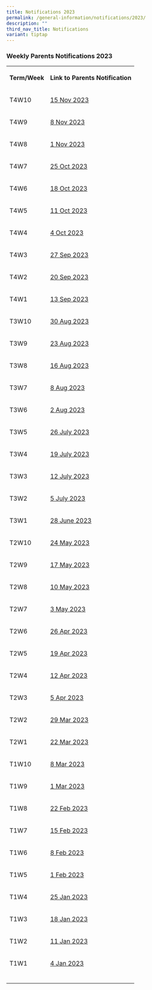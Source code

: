```yaml
---
title: Notifications 2023
permalink: /general-information/notifications/2023/
description: ""
third_nav_title: Notifications
variant: tiptap
---
```

<h3><strong>Weekly Parents Notifications 2023</strong></h3>
<table style="minWidth: 50px">
<colgroup>
<col>
<col>
</colgroup>
<tbody>
<tr>
<th rowspan="1" colspan="1">
<p>Term/Week</p>
</th>
<th rowspan="1" colspan="1">
<p>Link to Parents Notification</p>
</th>
</tr>
<tr>
<td rowspan="1" colspan="1">
<p>T4W10</p>
</td>
<td rowspan="1" colspan="1">
<p><a href="/files/Notifications/2023/T4W10_Parents_Notification__15_Nov_2023_.pdf" rel="noopener noreferrer nofollow" target="_blank">15 Nov 2023</a>
</p>
</td>
</tr>
<tr>
<td rowspan="1" colspan="1">
<p>T4W9</p>
</td>
<td rowspan="1" colspan="1">
<p><a href="/files/Notifications/2023/t4w9%20parents%20notification%20(8%20nov%202023).pdf" rel="noopener noreferrer nofollow" target="_blank">8 Nov 2023</a>
</p>
</td>
</tr>
<tr>
<td rowspan="1" colspan="1">
<p>T4W8</p>
</td>
<td rowspan="1" colspan="1">
<p><a href="/files/Notifications/2023/t4w8%20parents%20notification%20(1%20nov%202023).pdf" rel="noopener noreferrer nofollow" target="_blank">1 Nov 2023</a>
</p>
</td>
</tr>
<tr>
<td rowspan="1" colspan="1">
<p>T4W7</p>
</td>
<td rowspan="1" colspan="1">
<p><a href="/files/Notifications/2023/t4w7%20parents%20notification%20(25%20oct%202023).pdf" rel="noopener noreferrer nofollow" target="_blank">25 Oct 2023</a>
</p>
</td>
</tr>
<tr>
<td rowspan="1" colspan="1">
<p>T4W6</p>
</td>
<td rowspan="1" colspan="1">
<p><a href="/files/Notifications/2023/t4w6%20parents%20notification%20(18%20oct%202023).pdf" rel="noopener noreferrer nofollow" target="_blank">18 Oct 2023</a>
</p>
</td>
</tr>
<tr>
<td rowspan="1" colspan="1">
<p>T4W5</p>
</td>
<td rowspan="1" colspan="1">
<p><a href="/files/Notifications/2023/t4w5%20parents%20notification%20(11%20oct%202023).pdf" rel="noopener noreferrer nofollow" target="_blank">11 Oct 2023</a>
</p>
</td>
</tr>
<tr>
<td rowspan="1" colspan="1">
<p>T4W4</p>
</td>
<td rowspan="1" colspan="1">
<p><a href="/files/Notifications/2023/t4w4%20parents%20notification%20(4%20oct%202023).pdf" rel="noopener noreferrer nofollow" target="_blank">4 Oct 2023</a>
</p>
</td>
</tr>
<tr>
<td rowspan="1" colspan="1">
<p>T4W3</p>
</td>
<td rowspan="1" colspan="1">
<p><a href="/files/Notifications/2023/t4w3%20parents%20notification%20(27%20sep%202023).pdf" rel="noopener noreferrer nofollow" target="_blank">27 Sep 2023</a>
</p>
</td>
</tr>
<tr>
<td rowspan="1" colspan="1">
<p>T4W2</p>
</td>
<td rowspan="1" colspan="1">
<p><a href="/files/Notifications/2023/t4w2%20parents%20notification%20(20%20sep%202023).pdf" rel="noopener noreferrer nofollow" target="_blank">20 Sep 2023</a>
</p>
</td>
</tr>
<tr>
<td rowspan="1" colspan="1">
<p>T4W1</p>
</td>
<td rowspan="1" colspan="1">
<p><a href="/files/Notifications/2023/t4w1%20parents%20notification%20(13%20sep%202023).pdf" rel="noopener noreferrer nofollow" target="_blank">13 Sep 2023</a>
</p>
</td>
</tr>
<tr>
<td rowspan="1" colspan="1">
<p>T3W10</p>
</td>
<td rowspan="1" colspan="1">
<p><a href="/files/Notifications/2023/t3w10%20parents%20notification%20(30%20aug%202023).pdf" rel="noopener noreferrer nofollow" target="_blank">30 Aug 2023</a>
</p>
</td>
</tr>
<tr>
<td rowspan="1" colspan="1">
<p>T3W9</p>
</td>
<td rowspan="1" colspan="1">
<p><a href="/files/Notifications/2023/t3w9%20parents%20notification%20(23%20aug%202023).pdf" rel="noopener noreferrer nofollow" target="_blank">23 Aug 2023</a>
</p>
</td>
</tr>
<tr>
<td rowspan="1" colspan="1">
<p>T3W8</p>
</td>
<td rowspan="1" colspan="1">
<p><a href="/files/Notifications/2023/t3w8%20parents%20notification%20(16%20aug%202023).pdf" rel="noopener noreferrer nofollow" target="_blank">16 Aug 2023</a>
</p>
</td>
</tr>
<tr>
<td rowspan="1" colspan="1">
<p>T3W7</p>
</td>
<td rowspan="1" colspan="1">
<p><a href="/files/Notifications/2023/t3w7%20parents%20notification%20(8%20aug%202023).pdf" rel="noopener noreferrer nofollow" target="_blank">8 Aug 2023</a>
</p>
</td>
</tr>
<tr>
<td rowspan="1" colspan="1">
<p>T3W6</p>
</td>
<td rowspan="1" colspan="1">
<p><a href="/files/Notifications/2023/t3w6%20parents%20notification%20(2%20aug%202023).pdf" rel="noopener noreferrer nofollow" target="_blank">2 Aug 2023</a>
</p>
</td>
</tr>
<tr>
<td rowspan="1" colspan="1">
<p>T3W5</p>
</td>
<td rowspan="1" colspan="1">
<p><a href="/files/Notifications/2023/t3w5%20parents%20notification%20(26%20jul%202023).pdf" rel="noopener noreferrer nofollow" target="_blank">26 July 2023</a>
</p>
</td>
</tr>
<tr>
<td rowspan="1" colspan="1">
<p>T3W4</p>
</td>
<td rowspan="1" colspan="1">
<p><a href="/files/Notifications/2023/t3w4%20parents%20notification%20(19%20jul%202023).pdf" rel="noopener noreferrer nofollow" target="_blank">19 July 2023</a>
</p>
</td>
</tr>
<tr>
<td rowspan="1" colspan="1">
<p>T3W3</p>
</td>
<td rowspan="1" colspan="1">
<p><a href="/files/Notifications/2023/t3w3%20parents%20notification%20(12%20jul%202023).pdf" rel="noopener noreferrer nofollow" target="_blank">12 July 2023</a>
</p>
</td>
</tr>
<tr>
<td rowspan="1" colspan="1">
<p>T3W2</p>
</td>
<td rowspan="1" colspan="1">
<p><a href="/files/Notifications/2023/t3w2%20parents%20notification%20(5%20jul%202023).pdf" rel="noopener noreferrer nofollow" target="_blank">5 July 2023</a>
</p>
</td>
</tr>
<tr>
<td rowspan="1" colspan="1">
<p>T3W1</p>
</td>
<td rowspan="1" colspan="1">
<p><a href="/files/Notifications/2023/t3w1%20parents%20notification%20(28%20jun%202023).pdf" rel="noopener noreferrer nofollow" target="_blank">28 June 2023</a>
</p>
</td>
</tr>
<tr>
<td rowspan="1" colspan="1">
<p>T2W10</p>
</td>
<td rowspan="1" colspan="1">
<p><a href="/files/Notifications/2023/t2w10%20parents%20notification%20(24%20may%202023).pdf" rel="noopener noreferrer nofollow" target="_blank">24 May 2023</a>
</p>
</td>
</tr>
<tr>
<td rowspan="1" colspan="1">
<p>T2W9</p>
</td>
<td rowspan="1" colspan="1">
<p><a href="/files/Notifications/2023/t2w9%20parents%20notification%20(17%20may%202023).pdf" rel="noopener noreferrer nofollow" target="_blank">17 May 2023</a>
</p>
</td>
</tr>
<tr>
<td rowspan="1" colspan="1">
<p>T2W8</p>
</td>
<td rowspan="1" colspan="1">
<p><a href="/files/Notifications/2023/t2w8%20parents%20notification%20(10%20may%202023).pdf" rel="noopener noreferrer nofollow" target="_blank">10 May 2023</a>
</p>
</td>
</tr>
<tr>
<td rowspan="1" colspan="1">
<p>T2W7</p>
</td>
<td rowspan="1" colspan="1">
<p><a href="/files/Notifications/2023/t2w7%20parents%20notification%20(3%20may%202023).pdf" rel="noopener noreferrer nofollow" target="_blank">3 May 2023</a>
</p>
</td>
</tr>
<tr>
<td rowspan="1" colspan="1">
<p>T2W6</p>
</td>
<td rowspan="1" colspan="1">
<p><a href="/files/Notifications/2023/t2w6%20parents%20notification%20(26%20apr%202023).pdf" rel="noopener noreferrer nofollow" target="_blank">26 Apr 2023</a>
</p>
</td>
</tr>
<tr>
<td rowspan="1" colspan="1">
<p>T2W5</p>
</td>
<td rowspan="1" colspan="1">
<p><a href="/files/Notifications/2023/t2w5%20parents%20notification%20(19%20apr%202023).pdf" rel="noopener noreferrer nofollow" target="_blank">19 Apr 2023</a>
</p>
</td>
</tr>
<tr>
<td rowspan="1" colspan="1">
<p>T2W4</p>
</td>
<td rowspan="1" colspan="1">
<p><a href="/files/Notifications/2023/t2w4%20parents%20notification%20(12%20apr%202023).pdf" rel="noopener noreferrer nofollow" target="_blank">12 Apr 2023</a>
</p>
</td>
</tr>
<tr>
<td rowspan="1" colspan="1">
<p>T2W3</p>
</td>
<td rowspan="1" colspan="1">
<p><a href="/files/Notifications/2023/t2w3%20parents%20notification%20(5%20apr%202023).pdf" rel="noopener noreferrer nofollow" target="_blank">5 Apr 2023</a>
</p>
</td>
</tr>
<tr>
<td rowspan="1" colspan="1">
<p>T2W2</p>
</td>
<td rowspan="1" colspan="1">
<p><a href="/files/Notifications/2023/T2W2%20Parents%20Notification%20(29%20Mar%202023).pdf" rel="noopener noreferrer nofollow" target="_blank">29 Mar 2023</a>
</p>
</td>
</tr>
<tr>
<td rowspan="1" colspan="1">
<p>T2W1</p>
</td>
<td rowspan="1" colspan="1">
<p><a href="/files/Notifications/2023/T2W1%20Parents%20Notification%20(22%20Mar%202023).pdf" rel="noopener noreferrer nofollow" target="_blank">22 Mar 2023</a>
</p>
</td>
</tr>
<tr>
<td rowspan="1" colspan="1">
<p>T1W10</p>
</td>
<td rowspan="1" colspan="1">
<p><a href="/files/Notifications/2023/T1W10%20Parents%20Notification%20(8%20Mar%202023).pdf" rel="noopener noreferrer nofollow" target="_blank">8 Mar 2023</a>
</p>
</td>
</tr>
<tr>
<td rowspan="1" colspan="1">
<p>T1W9</p>
</td>
<td rowspan="1" colspan="1">
<p><a href="/files/Notifications/2023/T1W9%20Parents%20Notification%20(1%20Mar%202023).pdf" rel="noopener noreferrer nofollow" target="_blank">1 Mar 2023</a>
</p>
</td>
</tr>
<tr>
<td rowspan="1" colspan="1">
<p>T1W8</p>
</td>
<td rowspan="1" colspan="1">
<p><a href="/files/Notifications/2023/T1W8%20Parents%20Notification%20(22%20Feb%202023).pdf" rel="noopener noreferrer nofollow" target="_blank">22 Feb 2023</a>
</p>
</td>
</tr>
<tr>
<td rowspan="1" colspan="1">
<p>T1W7</p>
</td>
<td rowspan="1" colspan="1">
<p><a href="/files/Notifications/2023/T1W7%20Parents%20Notification%20(15%20Feb%202023).pdf" rel="noopener noreferrer nofollow" target="_blank">15 Feb 2023</a>
</p>
</td>
</tr>
<tr>
<td rowspan="1" colspan="1">
<p>T1W6</p>
</td>
<td rowspan="1" colspan="1">
<p><a href="/files/Notifications/2023/T1W6%20Parents%20Notification%20(8%20Feb%202023).pdf" rel="noopener noreferrer nofollow" target="_blank">8 Feb 2023</a>
</p>
</td>
</tr>
<tr>
<td rowspan="1" colspan="1">
<p>T1W5</p>
</td>
<td rowspan="1" colspan="1">
<p><a href="/files/Notifications/2023/T1W5%20Parents%20Notification%20(1%20Feb%202023).pdf" rel="noopener noreferrer nofollow" target="_blank">1 Feb 2023</a>
</p>
</td>
</tr>
<tr>
<td rowspan="1" colspan="1">
<p>T1W4</p>
</td>
<td rowspan="1" colspan="1">
<p><a href="/files/Notifications/2023/T1W4%20Parents%20Notification%20(25%20Jan%202023).pdf" rel="noopener noreferrer nofollow" target="_blank">25 Jan 2023</a>
</p>
</td>
</tr>
<tr>
<td rowspan="1" colspan="1">
<p>T1W3</p>
</td>
<td rowspan="1" colspan="1">
<p><a href="/files/Notifications/2023/T1W3%20Parents%20Notification%20(18%20Jan%202023).pdf" rel="noopener noreferrer nofollow" target="_blank">18 Jan 2023</a>
</p>
</td>
</tr>
<tr>
<td rowspan="1" colspan="1">
<p>T1W2</p>
</td>
<td rowspan="1" colspan="1">
<p><a href="/files/Notifications/2023/T1W2%20Parents%20Notification%20(11%20Jan%202023).pdf" rel="noopener noreferrer nofollow" target="_blank">11 Jan 2023</a>
</p>
</td>
</tr>
<tr>
<td rowspan="1" colspan="1">
<p>T1W1</p>
</td>
<td rowspan="1" colspan="1">
<p><a href="/files/Notifications/2023/T1W1%20Parents%20Notification%20(4%20Jan%202023).pdf" rel="noopener noreferrer nofollow" target="_blank">4 Jan 2023</a>
</p>
</td>
</tr>
<tr>
<td rowspan="1" colspan="1">
<p></p>
</td>
<td rowspan="1" colspan="1">
<p></p>
</td>
</tr>
</tbody>
</table>
<p></p>
